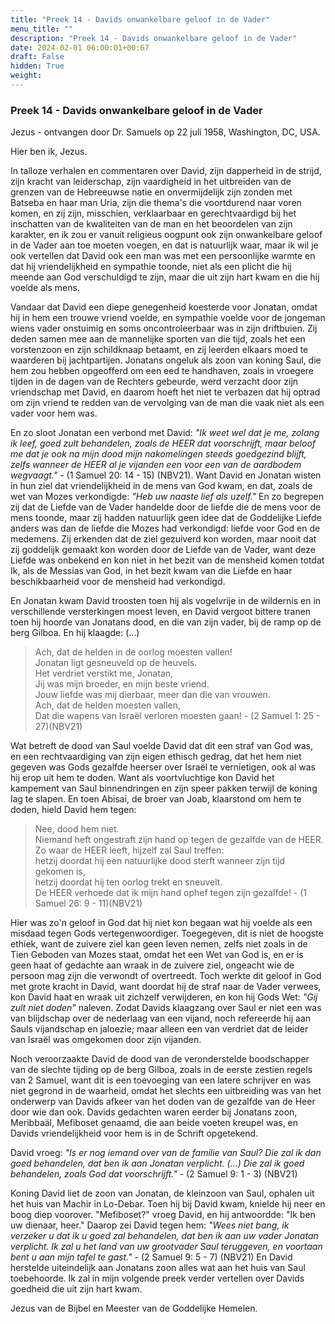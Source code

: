 ```yaml
---
title: "Preek 14 - Davids onwankelbare geloof in de Vader"
menu_title: ""
description: "Preek 14 - Davids onwankelbare geloof in de Vader"
date: 2024-02-01 06:00:01+00:67
draft: False
hidden: True
weight:
---
```

### Preek 14 - Davids onwankelbare geloof in de Vader

Jezus - ontvangen door Dr. Samuels op 22 juli 1958, Washington, DC, USA.

Hier ben ik, Jezus.

In talloze verhalen en commentaren over David, zijn dapperheid in de strijd, zijn kracht van leiderschap, zijn vaardigheid in het uitbreiden van de grenzen van de Hebreeuwse natie en onvermijdelijk zijn zonden met Batseba en haar man Uria, zijn die thema's die voortdurend naar voren komen, en zij zijn, misschien, verklaarbaar en gerechtvaardigd bij het inschatten van de kwaliteiten van de man en het beoordelen van zijn karakter, en ik zou er vanuit religieus oogpunt ook zijn onwankelbare geloof in de Vader aan toe moeten voegen, en dat is natuurlijk waar, maar ik wil je ook vertellen dat David ook een man was met een persoonlijke warmte en dat hij vriendelijkheid en sympathie toonde, niet als een plicht die hij meende aan God verschuldigd te zijn, maar die uit zijn hart kwam en die hij voelde als mens.

Vandaar dat David een diepe genegenheid koesterde voor Jonatan, omdat hij in hem een trouwe vriend voelde, en sympathie voelde voor de jongeman wiens vader onstuimig en soms oncontroleerbaar was in zijn driftbuien. Zij deden samen mee aan de mannelijke sporten van die tijd, zoals het een vorstenzoon en zijn schildknaap betaamt, en zij leerden elkaars moed te waarderen bij jachtpartijen. Jonatans ongeluk als zoon van koning Saul, die hem zou hebben opgeofferd om een eed te handhaven, zoals in vroegere tijden in de dagen van de Rechters gebeurde, werd verzacht door zijn vriendschap met David, en daarom hoeft het niet te verbazen dat hij optrad om zijn vriend te redden van de vervolging van de man die vaak niet als een vader voor hem was.

En zo sloot Jonatan een verbond met David: *"Ik weet wel dat je me, zolang ik leef, goed zult behandelen, zoals de HEER dat voorschrijft, maar beloof me dat je ook na mijn dood mijn nakomelingen steeds goedgezind blijft, zelfs wanneer de HEER al je vijanden een voor een van de aardbodem wegvaagt."* - (1 Samuel 20: 14 - 15) (NBV21). Want David en Jonatan wisten in hun ziel dat vriendelijkheid in de mens van God kwam, en dat, zoals de wet van Mozes verkondigde: *"Heb uw naaste lief als uzelf."* En zo begrepen zij dat de Liefde van de Vader handelde door de liefde die de mens voor de mens toonde, maar zij hadden natuurlijk geen idee dat de Goddelijke Liefde anders was dan de liefde die Mozes had verkondigd: liefde voor God en de medemens. Zij erkenden dat de ziel gezuiverd kon worden, maar nooit dat zij goddelijk gemaakt kon worden door de Liefde van de Vader, want deze Liefde was onbekend en kon niet in het bezit van de mensheid komen totdat Ik, als de Messias van God, in het bezit kwam van die Liefde en haar beschikbaarheid voor de mensheid had verkondigd.

En Jonatan kwam David troosten toen hij als vogelvrije in de wildernis en in verschillende versterkingen moest leven, en David vergoot bittere tranen toen hij hoorde van Jonatans dood, en die van zijn vader, bij de ramp op de berg Gilboa. En hij klaagde: (...)

> Ach, dat de helden in de oorlog moesten vallen!  
Jonatan ligt gesneuveld op de heuvels.  
Het verdriet verstikt me, Jonatan,  
Jij was mijn broeder, en mijn beste vriend.  
Jouw liefde was mij dierbaar, meer dan die van vrouwen.  
Ach, dat de helden moesten vallen,  
Dat die wapens van Israël verloren moesten gaan! - (2 Samuel 1: 25 - 27)(NBV21)

Wat betreft de dood van Saul voelde David dat dit een straf van God was, en een rechtvaardiging van zijn eigen ethisch gedrag, dat het hem niet gegeven was Gods gezalfde heerser over Israël te vernietigen, ook al was hij erop uit hem te doden. Want als voortvluchtige kon David het kampement van Saul binnendringen en zijn speer pakken terwijl de koning lag te slapen. En toen Abisai, de broer van Joab, klaarstond om hem te doden, hield David hem tegen:

> Nee, dood hem niet.  
Niemand heft ongestraft zijn hand op tegen de gezalfde van de HEER.  
Zo waar de HEER leeft, hijzelf zal Saul treffen:  
hetzij doordat hij een natuurlijke dood sterft wanneer zijn tijd gekomen is,  
hetzij doordat hij ten oorlog trekt en sneuvelt.  
De HEER verhoede dat ik mijn hand ophef tegen zijn gezalfde! - (1 Samuel 26: 9 - 11)(NBV21)

Hier was zo'n geloof in God dat hij niet kon begaan wat hij voelde als een misdaad tegen Gods vertegenwoordiger. Toegegeven, dit is niet de hoogste ethiek, want de zuivere ziel kan geen leven nemen, zelfs niet zoals in de Tien Geboden van Mozes staat, omdat het een Wet van God is, en er is geen haat of gedachte aan wraak in de zuivere ziel, ongeacht wie de persoon mag zijn die verwondt of overtreedt. Toch werkte dit geloof in God met grote kracht in David, want doordat hij de straf naar de Vader verwees, kon David haat en wraak uit zichzelf verwijderen, en kon hij Gods Wet: *"Gij zult niet doden"* naleven. Zodat Davids klaagzang over Saul er niet een was van blijdschap over de nederlaag van een vijand, noch refereerde hij aan Sauls vijandschap en jaloezie; maar alleen een van verdriet dat de leider van Israël was omgekomen door zijn vijanden.

Noch veroorzaakte David de dood van de veronderstelde boodschapper van de slechte tijding op de berg Gilboa, zoals in de eerste zestien regels van 2 Samuel, want dit is een toevoeging van een latere schrijver en was niet gegrond in de waarheid, omdat het slechts een uitbreiding was van het onderwerp van Davids afkeer van het doden van de gezalfde van de Heer door wie dan ook. Davids gedachten waren eerder bij Jonatans zoon, Meribbaäl, Mefiboset genaamd, die aan beide voeten kreupel was, en Davids vriendelijkheid voor hem is in de Schrift opgetekend.

David vroeg: *"Is er nog iemand over van de familie van Saul? Die zal ik dan goed behandelen, dat ben ik aan Jonatan verplicht. (…) Die zal ik goed behandelen, zoals God dat voorschrijft."* - (2 Samuel 9: 1 - 3) (NBV21)

Koning David liet de zoon van Jonatan, de kleinzoon van Saul, ophalen uit het huis van Machir in Lo-Debar. Toen hij bij David kwam, knielde hij neer en boog diep voorover. "Mefiboset?" vroeg David, en hij antwoordde: "Ik ben uw dienaar, heer." Daarop zei David tegen hem: *"Wees niet bang, ik verzeker u dat ik u goed zal behandelen, dat ben ik aan uw vader Jonatan verplicht. Ik zal u het land van uw grootvader Saul teruggeven, en voortaan bent u aan mijn tafel te gast."* - (2 Samuel 9: 5 - 7) (NBV21) En David herstelde uiteindelijk aan Jonatans zoon alles wat aan het huis van Saul toebehoorde. Ik zal in mijn volgende preek verder vertellen over Davids goedheid die uit zijn hart kwam.

Jezus van de Bijbel en Meester van de Goddelijke Hemelen.
